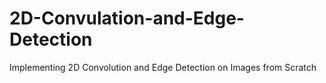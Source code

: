 # 2D-Convulation-and-Edge-Detection
Implementing 2D Convolution and Edge Detection on Images from Scratch

